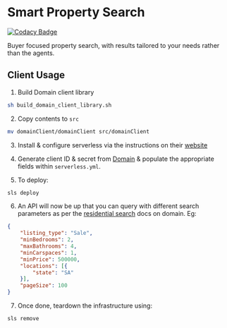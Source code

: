 # Smart Property Search

[![Codacy Badge](https://app.codacy.com/project/badge/Grade/f69662f84ff54c2ba386c994dd140eb0)](https://www.codacy.com/manual/yeltahir/smart-property-search?utm_source=github.com&utm_medium=referral&utm_content=diabolical-ninja/smart-property-search&utm_campaign=Badge_Grade)

Buyer focused property search, with results tailored to your needs rather than the agents.

## Client Usage

1.  Build Domain client library

```sh
sh build_domain_client_library.sh
```

2.  Copy contents to `src`

```sh
mv domainClient/domainClient src/domainClient
```

3.  Install & configure serverless via the instructions on their [website](https://www.serverless.com/framework/docs/getting-started/)


4.  Generate client ID & secret from [Domain](https://developer.domain.com.au/docs/introduction) & populate the appropriate fields within `serverless.yml`.

5.  To deploy:

```sh
sls deploy
```

6.  An API will now be up that you can query with different search parameters as per the [residential search](https://developer.domain.com.au/docs/latest/apis/pkg_agents_listings/references/listings_detailedresidentialsearch) docs on domain. Eg:

```json
{
    "listing_type": "Sale",
    "minBedrooms": 2,
    "maxBathrooms": 4,
    "minCarspaces": 1,
    "minPrice": 500000,
    "locations": [{
        "state": "SA"
    }],
    "pageSize": 100
}
```

7.  Once done, teardown the infrastructure using:

```sh
sls remove
```
